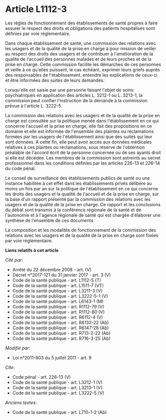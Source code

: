 # Article L1112-3

Les règles de fonctionnement des établissements de santé propres à faire assurer le respect des droits et obligations des
patients hospitalisés sont définies par voie réglementaire. 

Dans chaque établissement de santé, une commission des relations avec les usagers et de la qualité de la prise en charge a
pour mission de veiller au respect des droits des usagers et de contribuer à l'amélioration de la qualité de l'accueil des
personnes malades et de leurs proches et de la prise en charge. Cette commission facilite les démarches de ces personnes et
veille à ce qu'elles puissent, le cas échéant, exprimer leurs griefs auprès des responsables de l'établissement, entendre les
explications de ceux-ci et être informées des suites de leurs demandes. 

Lorsqu'elle est saisie par une personne faisant l'objet de soins psychiatriques en application des articles L. 3212-1 ou L.
3213-1, la commission peut confier l'instruction de la demande à la commission prévue à l'article L. 3222-5. 

La commission des relations avec les usagers et de la qualité de la prise en charge est consultée sur la politique menée dans
l'établissement en ce qui concerne l'accueil et la prise en charge, elle fait des propositions en ce domaine et elle est
informée de l'ensemble des plaintes ou réclamations formées par les usagers de l'établissement ainsi que des suites qui leur
sont données. A cette fin, elle peut avoir accès aux données médicales relatives à ces plaintes ou réclamations, sous réserve
de l'obtention préalable de l'accord écrit de la personne concernée ou de ses ayants droit si elle est décédée. Les membres
de la commission sont astreints au secret professionnel dans les conditions définies par les articles 226-13 et 226-14 du
code pénal. 

Le conseil de surveillance des établissements publics de santé ou une instance habilitée à cet effet dans les établissements
privés délibère au moins un fois par an sur la politique de l'établissement en ce qui concerne les droits des usagers et la
qualité de l'accueil et de la prise en charge, sur la base d'un rapport présenté par la commission des relations avec les
usagers et de la qualité de la prise en charge. Ce rapport et les conclusions du débat sont transmis à la conférence
régionale de la santé et de l'autonomie et à l'agence régionale de santé qui est chargée d'élaborer une synthèse de
l'ensemble de ces documents. 

La composition et les modalités de fonctionnement de la commission des relations avec les usagers et de la qualité de la
prise en charge sont fixées par voie réglementaire.

**Liens relatifs à cet article**

_Cité par_:

  - Arrêté du 22 décembre 2008 - art. (V)
  - Décret n°2017-121 du 31 janvier 2017 - art. 3 (V)
  - Code de la santé publique - art. L1112-5 (T)
  - Code de la santé publique - art. L1511-7 (VT)
  - Code de la santé publique - art. L3211-3 (V)
  - Code de la santé publique - art. L3222-5-1 (V)
  - Code de la santé publique - art. L6143-1 (M)
  - Code de la santé publique - art. R1112-79 (V)
  - Code de la santé publique - art. R1112-80 (V)
  - Code de la santé publique - art. R6112-4 (V)
  - Code de la santé publique - art. R6132-22 (Ab)
  - Code de la santé publique - art. R6147-28 (Ab)
  - Code de la santé publique - art. R713-2-22 (Ab)
  - Code de la santé publique - art. R716-3-25 (Ab)

_Modifié par_:

  - Loi n°2011-803 du 5 juillet 2011 - art. 9

_Cite_:

  - Code pénal - art. 226-13 (V)
  - Code de la santé publique - art. L3212-1 (V)
  - Code de la santé publique - art. L3213-1 (V)
  - Code de la santé publique - art. L3222-5 (V)

_Anciens textes_:

  - Code de la santé publique - art. L710-1-2 (Ab)
